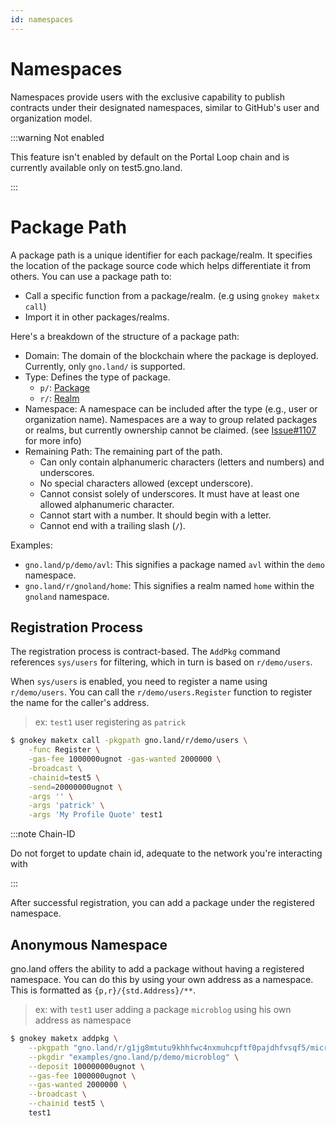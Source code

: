 ```yaml
---
id: namespaces
---
```


# Namespaces

Namespaces provide users with the exclusive capability to publish contracts under their designated namespaces,
similar to GitHub's user and organization model.

:::warning Not enabled

This feature isn't enabled by default on the Portal Loop chain and is currently available only on test5.gno.land.

:::

# Package Path

A package path is a unique identifier for each package/realm. It specifies the location of the package source
code which helps differentiate it from others. You can use a package path to:

- Call a specific function from a package/realm. (e.g using `gnokey maketx call`)
- Import it in other packages/realms.

Here's a breakdown of the structure of a package path:

- Domain: The domain of the blockchain where the package is deployed. Currently, only `gno.land/` is supported.
- Type: Defines the type of package.
    - `p/`: [Package](packages.md)
    - `r/`: [Realm](realms.md)
- Namespace: A namespace can be included after the type (e.g., user or organization name). Namespaces are a
  way to group related packages or realms, but currently ownership cannot be claimed. (see
  [Issue#1107](https://github.com/gnolang/gno/issues/1107) for more info)
- Remaining Path: The remaining part of the path.
    - Can only contain alphanumeric characters (letters and numbers) and underscores.
    - No special characters allowed (except underscore).
    - Cannot consist solely of underscores. It must have at least one allowed alphanumeric character.
    - Cannot start with a number. It should begin with a letter.
    - Cannot end with a trailing slash (`/`).

Examples:

- `gno.land/p/demo/avl`: This signifies a package named `avl` within the `demo` namespace.
- `gno.land/r/gnoland/home`: This signifies a realm named `home` within the `gnoland` namespace.

## Registration Process

The registration process is contract-based. The `AddPkg` command references
`sys/users` for filtering, which in turn is based on `r/demo/users`.

When `sys/users` is enabled, you need to register a name using `r/demo/users`. You can call the
`r/demo/users.Register` function to register the name for the caller's address.

> ex: `test1` user registering as `patrick`
```bash
$ gnokey maketx call -pkgpath gno.land/r/demo/users \
    -func Register \
    -gas-fee 1000000ugnot -gas-wanted 2000000 \
    -broadcast \
    -chainid=test5 \
    -send=20000000ugnot \
    -args '' \
    -args 'patrick' \
    -args 'My Profile Quote' test1
```

:::note Chain-ID

Do not forget to update chain id, adequate to the network you're interacting with

:::


After successful registration, you can add a package under the registered namespace.

## Anonymous Namespace

gno.land offers the ability to add a package without having a registered namespace.
You can do this by using your own address as a namespace. This is formatted as `{p,r}/{std.Address}/**`.

> ex:  with `test1` user adding a package `microblog` using his own address as namespace
```bash
$ gnokey maketx addpkg \
    --pkgpath "gno.land/r/g1jg8mtutu9khhfwc4nxmuhcpftf0pajdhfvsqf5/microblog" \
    --pkgdir "examples/gno.land/p/demo/microblog" \
    --deposit 100000000ugnot \
    --gas-fee 1000000ugnot \
    --gas-wanted 2000000 \
    --broadcast \
    --chainid test5 \
    test1
```
